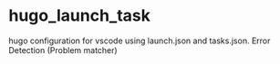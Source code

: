 # hugo_launch_task
hugo configuration for vscode using launch.json and tasks.json. Error Detection (Problem matcher)
